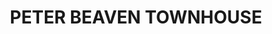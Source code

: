 ---
title: PETER BEAVEN TOWNHOUSE
description: >
  1970s Townhouse alteration in Christchurch
year: 2022
position: 101
images:
  - src: /assets/uploads/A-2213-1.png
  - src: /assets/uploads/A-2213-2.jpg
tags: alterations
---